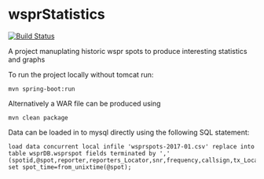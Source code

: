 # wsprStatistics

[![Build Status](https://travis-ci.org/aaronbrown1988/wsprStatistics.svg?branch=master)](https://travis-ci.org/aaronbrown1988/wsprStatistics)

A project manuplating historic wspr spots to produce interesting statistics and graphs

To run the project locally without tomcat run: 
    
    mvn spring-boot:run
    
Alternatively a WAR file can be produced using

    mvn clean package
    
Data can be loaded in to mysql directly using the following SQL statement:

    load data concurrent local infile 'wsprspots-2017-01.csv' replace into table wsprDB.wsprspot fields terminated by ',' (spotid,@spot,reporter,reporters_Locator,snr,frequency,callsign,tx_Locator,tx_power,drift,distance,azimuth,band,version,code) set spot_time=from_unixtime(@spot);
